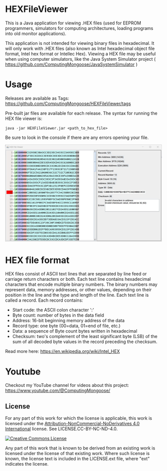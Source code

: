# HEXFileViewer
This is a Java application for viewing .HEX files (used for EEPROM programmers, simulators for computing architectures, loading programs into old monitor applications).

This application is not intended for viewing binary files in hexadecimal. It will only work with .HEX files (also known as Intel hexadecimal object file format, Intel hex format or Intellec Hex). Viewing a HEX file may be useful when using computer simulators, like the Java System Simulator project ( https://github.com/ComputingMongoose/JavaSystemSimulator )

# Usage
Releases are available as Tags: https://github.com/ComputingMongoose/HEXFileViewer/tags

Pre-built jar files are available for each release. The syntax for running the HEX file viewer is:
```
java -jar HEXFileViewer.jar <path_to_hex_file>
```

Be sure to look in the console if there are any errors opening your file.

![HEX File Viewer Screenshot](screenshot.jpg)

# HEX file format
HEX files consist of ASCII text lines that are separated by line feed or carriage return characters or both. Each text line contains hexadecimal characters that encode multiple binary numbers. The binary numbers may represent data, memory addresses, or other values, depending on their position in the line and the type and length of the line. Each text line is called a record. Each record contains:
- Start code: the ASCII colon character ':'
- Byte count: number of bytes in the data field
- Address: 16-bit beginning memory address of the data
- Record type: one byte (00=data, 01=end of file, etc.)
- Data: a sequence of Byte count bytes written in hexadecimal
- Checksum: two's complement of the least significant byte (LSB) of the sum of all decoded byte values in the record preceding the checksum.

Read more here: https://en.wikipedia.org/wiki/Intel_HEX

# Youtube

Checkout my YouTube channel for videos about this project: https://www.youtube.com/@ComputingMongoose/


## License

For any part of this work for which the license is applicable, this work is licensed under the [Attribution-NonCommercial-NoDerivatives 4.0 International](http://creativecommons.org/licenses/by-nc-nd/4.0/) license. See LICENSE.CC-BY-NC-ND-4.0.

<a rel="license" href="http://creativecommons.org/licenses/by-nc-nd/4.0/"><img alt="Creative Commons License" style="border-width:0" src="https://i.creativecommons.org/l/by-nc-nd/4.0/88x31.png" /></a>

Any part of this work that is known to be derived from an existing work is licensed under the license of that existing work. Where such license is known, the license text is included in the LICENSE.ext file, where "ext" indicates the license.

